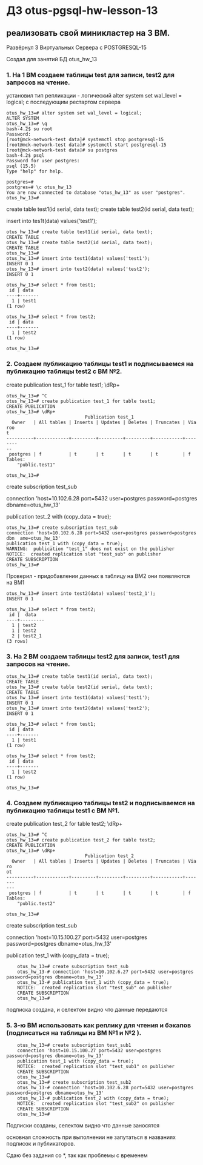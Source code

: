# ДЗ otus-pgsql-hw-lesson-13

## реализовать свой миникластер на 3 ВМ.

Развёрнул 3 Виртуальных Сервера с POSTGRESQL-15

Создал для занятий БД otus_hw_13

### 1. На 1 ВМ создаем таблицы test для записи, test2 для запросов на чтение.

установил тип репликации - логический
alter system set wal_level = logical;
с последующим рестартом сервера

    otus_hw_13=# alter system set wal_level = logical;
    ALTER SYSTEM
    otus_hw_13=# \q
    bash-4.2$ su root
    Password:
    [root@mck-network-test data]# systemctl stop postgresql-15
    [root@mck-network-test data]# systemctl start postgresql-15
    [root@mck-network-test data]# su postgres
    bash-4.2$ psql
    Password for user postgres:
    psql (15.5)
    Type "help" for help.
    
    postgres=#
    postgres=# \c otus_hw_13
    You are now connected to database "otus_hw_13" as user "postgres".
    otus_hw_13=#


create table test1(id serial, data text);
create table test2(id serial, data text);

insert into tes1t(data) values('test1');


    otus_hw_13=# create table test1(id serial, data text);
    CREATE TABLE
    otus_hw_13=# create table test2(id serial, data text);
    CREATE TABLE
    otus_hw_13=#
    otus_hw_13=# insert into test1(data) values('test1');
    INSERT 0 1
    otus_hw_13=# insert into test2(data) values('test2');
    INSERT 0 1
    
    otus_hw_13=# select * from test1;
     id | data
    ----+-------
      1 | test1
    (1 row)
    
    otus_hw_13=# select * from test2;
     id | data
    ----+-------
      1 | test2
    (1 row)
    
    otus_hw_13=#


### 2. Создаем публикацию таблицы test1 и подписываемся на публикацию таблицы test2 с ВМ №2.

create publication test_1 for table test1;
\dRp+

    otus_hw_13=# ^C
    otus_hw_13=# create publication test_1 for table test1;
    CREATE PUBLICATION
    otus_hw_13=# \dRp+
                                 Publication test_1
      Owner   | All tables | Inserts | Updates | Deletes | Truncates | Via roo
    t
    ----------+------------+---------+---------+---------+-----------+--------
    --
     postgres | f          | t       | t       | t       | t         | f
    Tables:
        "public.test1"
    
    otus_hw_13=#

create subscription test_sub

connection 'host=10.102.6.28 port=5432 user=postgres password=postgres dbname=otus_hw_13'

publication test_2 with (copy_data = true);

    otus_hw_13=# create subscription test_sub
    connection 'host=10.102.6.28 port=5432 user=postgres password=postgres dbn  ame=otus_hw_13'
    publication test_1 with (copy_data = true);
    WARNING:  publication "test_1" does not exist on the publisher
    NOTICE:  created replication slot "test_sub" on publisher
    CREATE SUBSCRIPTION
    otus_hw_13=#

Проверил - придобавлении данных в таблицу на ВМ2 они появляются на ВМ1

    otus_hw_13=# insert into test2(data) values('test2_1');
    INSERT 0 1
    
    otus_hw_13=# select * from test2;
     id |  data
    ----+---------
      1 | test2
      1 | test2
      2 | test2_1
    (3 rows)


### 3. На 2 ВМ создаем таблицы test2 для записи, test1 для запросов на чтение.

    otus_hw_13=# create table test1(id serial, data text);
    CREATE TABLE
    otus_hw_13=# create table test2(id serial, data text);
    CREATE TABLE
    otus_hw_13=# insert into test1(data) values('test1');
    INSERT 0 1
    otus_hw_13=# insert into test2(data) values('test2');
    INSERT 0 1
    
    otus_hw_13=# select * from test1;
     id | data
    ----+-------
      1 | test1
    (1 row)
    
    otus_hw_13=# select * from test2;
     id | data
    ----+-------
      1 | test2
    (1 row)
    
    otus_hw_13=#
    



### 4. Создаем публикацию таблицы test2 и подписываемся на публикацию таблицы test1 с ВМ №1.

create publication test_2 for table test2;
\dRp+

    otus_hw_13=# ^C
    otus_hw_13=# create publication test_2 for table test2;
    CREATE PUBLICATION
    otus_hw_13=# \dRp+
                                 Publication test_2
      Owner   | All tables | Inserts | Updates | Deletes | Truncates | Via ro
    ot
    ----------+------------+---------+---------+---------+-----------+-------
    ---
     postgres | f          | t       | t       | t       | t         | f
    Tables:
        "public.test2"
    
    otus_hw_13=#

create subscription test_sub

connection 'host=10.15.100.27 port=5432 user=postgres password=postgres dbname=otus_hw_13'

publication test_1 with (copy_data = true);

        otus_hw_13=# create subscription test_sub
        otus_hw_13-# connection 'host=10.102.6.27 port=5432 user=postgres password=postgres dbname=otus_hw_13'
        otus_hw_13-# publication test_1 with (copy_data = true);
        NOTICE:  created replication slot "test_sub" on publisher
        CREATE SUBSCRIPTION
        otus_hw_13=#

подписка создана, и селектом видно что данные передаются 

### 5. 3-ю ВМ использовать как реплику для чтения и бэкапов (подписаться на таблицы из ВМ №1 и №2 ).

        otus_hw_13=# create subscription test_sub1
        connection 'host=10.15.100.27 port=5432 user=postgres password=postgres dbname=otus_hw_13'
        publication test_1 with (copy_data = true);
        NOTICE:  created replication slot "test_sub1" on publisher
        CREATE SUBSCRIPTION
        otus_hw_13=#
        otus_hw_13=# create subscription test_sub2
        otus_hw_13-# connection 'host=10.102.6.28 port=5432 user=postgres password=postgres dbname=otus_hw_13'
        otus_hw_13-# publication test_2 with (copy_data = true);
        NOTICE:  created replication slot "test_sub2" on publisher
        CREATE SUBSCRIPTION
        otus_hw_13=#

Подписки созданы, селектом видно что данные заносятся

основная сложность при выполнении не запутаться в названиях подписок и публикаторов.

Сдаю без задания со *, так как проблемы с временем

